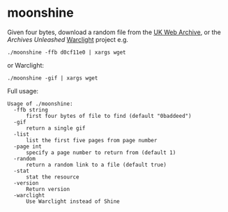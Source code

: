 # moonshine

Given four bytes, download a random file from the [UK Web Archive](https://www.webarchive.org.uk/shine), or the *Archives Unleashed* [Warclight](http://warclight.archivesunleashed.org) project e.g.

```./moonshine -ffb d0cf11e0 | xargs wget```

or Warclight:

```./moonshine -gif | xargs wget```

Full usage:
```
Usage of ./moonshine:
  -ffb string
      first four bytes of file to find (default "0baddeed")
  -gif
      return a single gif
  -list
      list the first five pages from page number
  -page int
      specify a page number to return from (default 1)
  -random
      return a random link to a file (default true)
  -stat
      stat the resource
  -version
      Return version
  -warclight
      Use Warclight instead of Shine
```